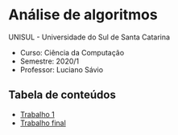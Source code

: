 # Análise de algoritmos

UNISUL - Universidade do Sul de Santa Catarina

- Curso: Ciência da Computação
- Semestre: 2020/1
- Professor: Luciano Sávio

## Tabela de conteúdos

- [Trabalho 1](/Trabalho1)
- [Trabalho final](/TrabalhoFinal)